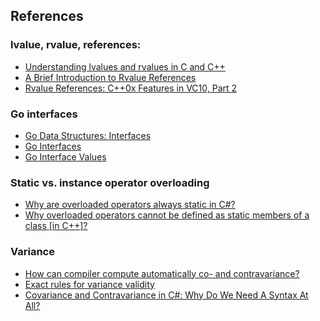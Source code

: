 ﻿## References

### lvalue, rvalue, references:

* [Understanding lvalues and rvalues in C and C++](https://eli.thegreenplace.net/2011/12/15/understanding-lvalues-and-rvalues-in-c-and-c)
* [A Brief Introduction to Rvalue References
](http://www.artima.com/cppsource/rvalue.html)
* [Rvalue References: C++0x Features in VC10, Part 2](https://blogs.msdn.microsoft.com/vcblog/2009/02/03/rvalue-references-c0x-features-in-vc10-part-2/)

### Go interfaces

* [Go Data Structures: Interfaces](https://research.swtch.com/interfaces)
* [Go Interfaces](http://www.airs.com/blog/archives/277)
* [Go Interface Values](http://www.airs.com/blog/archives/281)

### Static vs. instance operator overloading

* [Why are overloaded operators always static in C#?](https://blogs.msdn.microsoft.com/ericlippert/2007/05/14/why-are-overloaded-operators-always-static-in-c/)
* [Why overloaded operators cannot be defined as static members of a class [in C++]?](https://stackoverflow.com/questions/11894124/why-overloaded-operators-cannot-be-defined-as-static-members-of-a-class)

### Variance

* [How can compiler compute automatically co- and contravariance?](http://stackoverflow.com/questions/32234737/how-can-compiler-compute-automatically-co-and-contravariance)
* [Exact rules for variance validity](http://blogs.msdn.com/b/ericlippert/archive/2009/12/03/exact-rules-for-variance-validity.aspx)
* [Covariance and Contravariance in C#: Why Do We Need A Syntax At All?](http://blogs.msdn.com/b/ericlippert/archive/2007/10/29/covariance-and-contravariance-in-c-part-seven-why-do-we-need-a-syntax-at-all.aspx)
